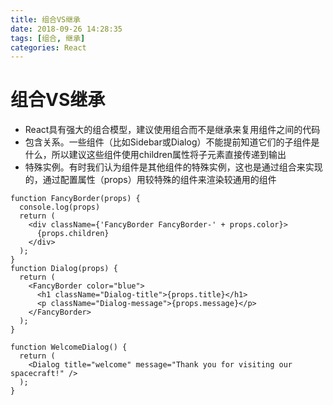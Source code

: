 ```yaml
---
title: 组合VS继承
date: 2018-09-26 14:28:35
tags: [组合, 继承]
categories: React
---
```


# 组合VS继承

- React具有强大的组合模型，建议使用组合而不是继承来复用组件之间的代码
- 包含关系。一些组件（比如Sidebar或Dialog）不能提前知道它们的子组件是什么，所以建议这些组件使用children属性将子元素直接传递到输出
- 特殊实例。有时我们认为组件是其他组件的特殊实例，这也是通过组合来实现的，通过配置属性（props）用较特殊的组件来渲染较通用的组件

```react
function FancyBorder(props) {
  console.log(props)
  return (
    <div className={'FancyBorder FancyBorder-' + props.color}>
      {props.children}
    </div>
  );
}
function Dialog(props) {
  return (
    <FancyBorder color="blue">
      <h1 className="Dialog-title">{props.title}</h1>
      <p className="Dialog-message">{props.message}</p>
    </FancyBorder>
  );
}
 
function WelcomeDialog() {
  return (
    <Dialog title="welcome" message="Thank you for visiting our spacecraft!" />
  );
}
```



